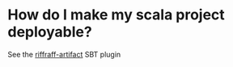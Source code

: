<!--- prev:make-deployable next:cloud-deployable -->
How do I make my scala project deployable?
==========================================

See the [riffraff-artifact](https://github.com/guardian/riffraff-artifact) SBT plugin